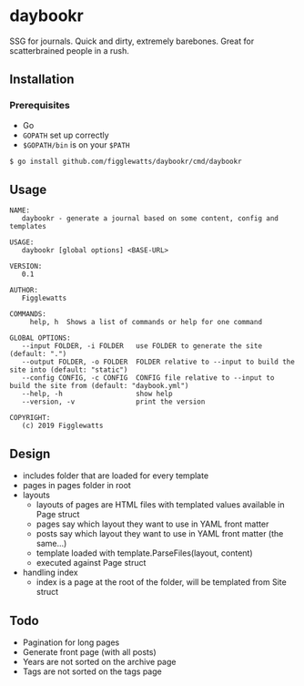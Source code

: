 # daybookr
SSG for journals. Quick and dirty, extremely barebones. Great for scatterbrained people in a rush.

## Installation
### Prerequisites
- Go
- `GOPATH` set up correctly
- `$GOPATH/bin` is on your `$PATH`

```bash
$ go install github.com/figglewatts/daybookr/cmd/daybookr
```

## Usage
```
NAME:
   daybookr - generate a journal based on some content, config and templates

USAGE:
   daybookr [global options] <BASE-URL>

VERSION:
   0.1

AUTHOR:
   Figglewatts

COMMANDS:
     help, h  Shows a list of commands or help for one command

GLOBAL OPTIONS:
   --input FOLDER, -i FOLDER   use FOLDER to generate the site (default: ".")
   --output FOLDER, -o FOLDER  FOLDER relative to --input to build the site into (default: "static")
   --config CONFIG, -c CONFIG  CONFIG file relative to --input to build the site from (default: "daybook.yml")
   --help, -h                  show help
   --version, -v               print the version

COPYRIGHT:
   (c) 2019 Figglewatts
```

## Design
- includes folder that are loaded for every template
- pages in pages folder in root
- layouts
   - layouts of pages are HTML files with templated values available in Page struct
   - pages say which layout they want to use in YAML front matter
   - posts say which layout they want to use in YAML front matter (the same...)
   - template loaded with template.ParseFiles(layout, content)
   - executed against Page struct
- handling index
   - index is a page at the root of the folder, will be templated from Site struct

## Todo
- Pagination for long pages
- Generate front page (with all posts)
- Years are not sorted on the archive page
- Tags are not sorted on the tags page